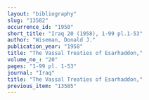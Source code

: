 ```yaml
---
layout: "bibliography"
slug: "13582"
occurrence_id: "1950"
short_title: "Iraq 20 (1958), 1-99 pl.1-53"
author: "Wiseman, Donald J."
publication_year: "1958"
title: "The Vassal Treaties of Esarhaddon,"
volume_no_: "20"
pages: "1-99 pl. 1-53"
journal: "Iraq"
title: "The Vassal Treaties of Esarhaddon,"
previous_item: "13585"
---
```

